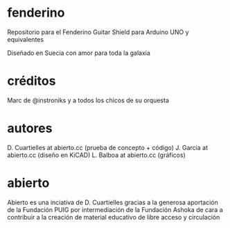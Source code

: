 # fenderino

Repositorio para el Fenderino Guitar Shield para Arduino UNO y equivalentes

Diseñado en Suecia con amor para toda la galaxia

# créditos

Marc de @instroniks y a todos los chicos de su orquesta

# autores

D. Cuartielles at abierto.cc (prueba de concepto + código)
J. Garcia at abierto.cc (diseño en KiCAD)
L. Balboa at abierto.cc (gráficos)

# abierto

Abierto es una inciativa de D. Cuartielles gracias a la generosa aportación de la Fundación PUIG por intermediación de la Fundación Ashoka de cara a contribuir a la creación de material educativo de libre acceso y circulación
